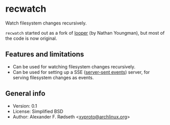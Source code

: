 # recwatch

Watch filesystem changes recursively.

`recwatch` started out as a fork of [looper](https://github.com/nathany/looper) (by Nathan Youngman), but most of the code is now original.

## Features and limitations

* Can be used for watching filesystem changes recursively.
* Can be used for setting up a SSE ([server-sent events](https://en.wikipedia.org/wiki/Server-sent_events)) server, for serving filesystem changes as events.

## General info

* Version: 0.1
* License: Simplified BSD
* Author: Alexander F. Rødseth &lt;xyproto@archlinux.org&gt;
